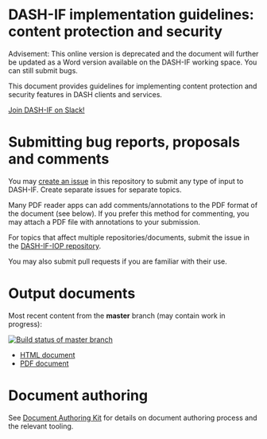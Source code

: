 # DASH-IF implementation guidelines: content protection and security

Advisement: This online version is deprecated and the document will further be updated as a Word version available on the DASH-IF working space. You can still submit bugs.

This document provides guidelines for implementing content protection and security features in DASH clients and services.

[Join DASH-IF on Slack!](https://join.slack.com/t/dashif/shared_invite/zt-egme869x-JH~UPUuLoKJB26fw7wj3Gg)

# Submitting bug reports, proposals and comments

You may [create an issue](https://github.com/Dash-Industry-Forum/Guidelines-Security/issues/new) in this repository to submit any type of input to DASH-IF. Create separate issues for separate topics.

Many PDF reader apps can add comments/annotations to the PDF format of the document (see below). If you prefer this method for commenting, you may attach a PDF file with annotations to your submission.

For topics that affect multiple repositories/documents, submit the issue in the [DASH-IF-IOP repository](https://github.com/Dash-Industry-Forum/DASH-IF-IOP/issues).

You may also submit pull requests if you are familiar with their use.

# Output documents

Most recent content from the **master** branch (may contain work in progress):

[![Build status of master branch](https://github.com/Dash-Industry-Forum/Guidelines-Security/actions/workflows/publish.yml/badge.svg)](https://github.com/Dash-Industry-Forum/Guidelines-Security/actions/workflows/publish.yml)

* [HTML document](https://dashif.org/Guidelines-Security/)
* [PDF document](https://dashif.org/Guidelines-Security/Guidelines-Security.pdf)

# Document authoring

See [Document Authoring Kit](https://dashif.org/DASH-IF-IOP/authoring/) for details on document authoring process and the relevant tooling.
